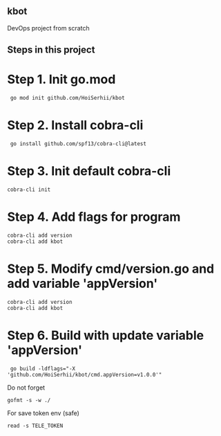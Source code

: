 ## kbot
DevOps project from scratch

## Steps in this project

# Step 1. Init go.mod
```
 go mod init github.com/HoiSerhii/kbot
```

# Step 2. Install cobra-cli
```
 go install github.com/spf13/cobra-cli@latest
```

# Step 3. Init default cobra-cli 
```
cobra-cli init
```

# Step 4. Add flags for program
```
cobra-cli add version
cobra-cli add kbot
```

# Step 5. Modify cmd/version.go and add variable 'appVersion'
```
cobra-cli add version
cobra-cli add kbot
```

# Step 6. Build with update variable 'appVersion'
```
 go build -ldflags="-X 'github.com/HoiSerhii/kbot/cmd.appVersion=v1.0.0'"
```

Do not forget 
```
gofmt -s -w ./
```


For save token env (safe)
```
read -s TELE_TOKEN
```